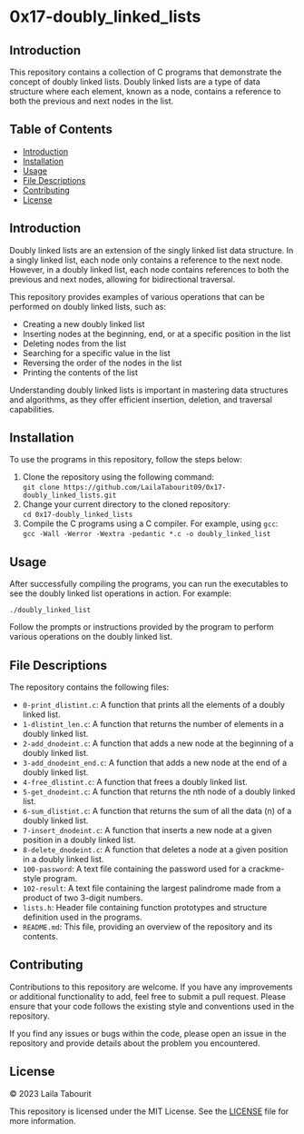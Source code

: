 <!DOCTYPE html>
<html>
<body>
  <h1 text-align = 'center'>0x17-doubly_linked_lists</h1>

  <h2>Introduction</h2>
  <p>
    This repository contains a collection of C programs that demonstrate the concept of doubly linked lists. Doubly linked lists are a type of data structure where each element, known as a node, contains a reference to both the previous and next nodes in the list.
  </p>

  <h2>Table of Contents</h2>
  <ul>
    <li><a href="#introduction">Introduction</a></li>
    <li><a href="#installation">Installation</a></li>
    <li><a href="#usage">Usage</a></li>
    <li><a href="#file-descriptions">File Descriptions</a></li>
    <li><a href="#contributing">Contributing</a></li>
    <li><a href="#license">License</a></li>
  </ul>

  <h2 id="introduction">Introduction</h2>
  <p>
    Doubly linked lists are an extension of the singly linked list data structure. In a singly linked list, each node only contains a reference to the next node. However, in a doubly linked list, each node contains references to both the previous and next nodes, allowing for bidirectional traversal.
  </p>
  <p>
    This repository provides examples of various operations that can be performed on doubly linked lists, such as:
  </p>
  <ul>
    <li>Creating a new doubly linked list</li>
    <li>Inserting nodes at the beginning, end, or at a specific position in the list</li>
    <li>Deleting nodes from the list</li>
    <li>Searching for a specific value in the list</li>
    <li>Reversing the order of the nodes in the list</li>
    <li>Printing the contents of the list</li>
  </ul>
  <p>
    Understanding doubly linked lists is important in mastering data structures and algorithms, as they offer efficient insertion, deletion, and traversal capabilities.
  </p>

  <h2 id="installation">Installation</h2>
  <p>
    To use the programs in this repository, follow the steps below:
  </p>
  <ol>
    <li>Clone the repository using the following command:<br>
      <code>git clone https://github.com/LailaTabourit09/0x17-doubly_linked_lists.git</code></li>
    <li>Change your current directory to the cloned repository:<br>
      <code>cd 0x17-doubly_linked_lists</code></li>
    <li>Compile the C programs using a C compiler. For example, using <code>gcc</code>:<br>
      <code>gcc -Wall -Werror -Wextra -pedantic *.c -o doubly_linked_list</code></li>
  </ol>

  <h2 id="usage">Usage</h2>
  <p>
    After successfully compiling the programs, you can run the executables to see the doubly linked list operations in action. For example:
  </p>
  <code>./doubly_linked_list</code>
  <p>
    Follow the prompts or instructions provided by the program to perform various operations on the doubly linked list.
  </p>

  <h2 id="file-descriptions">File Descriptions</h2>
  <p>
    The repository contains the following files:
  </p>
  <ul>
    <li><code>0-print_dlistint.c</code>: A function that prints all the elements of a doubly linked list.</li>
    <li><code>1-dlistint_len.c</code>: A function that returns the number of elements in a doubly linked list.</li>
    <li><code>2-add_dnodeint.c</code>: A function that adds a new node at the beginning of a doubly linked list.</li>
    <li><code>3-add_dnodeint_end.c</code>: A function that adds a new node at the end of a doubly linked list.</li>
    <li><code>4-free_dlistint.c</code>: A function that frees a doubly linked list.</li>
    <li><code>5-get_dnodeint.c</code>: A function that returns the nth node of a doubly linked list.</li>
    <li><code>6-sum_dlistint.c</code>: A function that returns the sum of all the data (n) of a doubly linked list.</li>
    <li><code>7-insert_dnodeint.c</code>: A function that inserts a new node at a given position in a doubly linked list.</li>
    <li><code>8-delete_dnodeint.c</code>: A function that deletes a node at a given position in a doubly linked list.</li>
    <li><code>100-password</code>: A text file containing the password used for a crackme-style program.</li>
    <li><code>102-result</code>: A text file containing the largest palindrome made from a product of two 3-digit numbers.</li>
    <li><code>lists.h</code>: Header file containing function prototypes and structure definition used in the programs.</li>
    <li><code>README.md</code>: This file, providing an overview of the repository and its contents.</li>
  </ul>

  <h2 id="contributing">Contributing</h2>
  <p>
    Contributions to this repository are welcome. If you have any improvements or additional functionality to add, feel free to submit a pull request. Please ensure that your code follows the existing style and conventions used in the repository.
  </p>
  <p>
    If you find any issues or bugs within the code, please open an issue in the repository and provide details about the problem you encountered.
  </p>
  <P> 
  <h2 id="license">License</h2>
  <p>&copy; 2023 Laila Tabourit</p>
    This repository is licensed under the MIT License. See the <a href="LICENSE">LICENSE</a> file for more information.
  </p>
</body>
</html>
